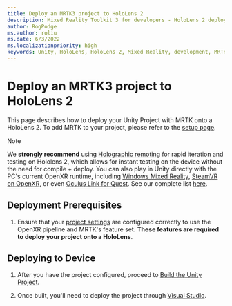 ```yaml
---
title: Deploy an MRTK3 project to HoloLens 2
description: Mixed Reality Toolkit 3 for developers - HoloLens 2 deployment.
author: RogPodge
ms.author: roliu
ms.date: 6/3/2022
ms.localizationpriority: high
keywords: Unity, HoloLens, HoloLens 2, Mixed Reality, development, MRTK3, HoloLens, Deployment
---
```


# Deploy an MRTK3 project to HoloLens 2

This page describes how to deploy your Unity Project with MRTK onto a HoloLens 2. To add MRTK to your project, please refer to the [setup page](../setup.md).

> [!NOTE]
> We **strongly recommend** using [Holographic remoting](/windows/mixed-reality/develop/unity/preview-and-debug-your-app) for rapid iteration and testing on Hololens 2, which allows for instant testing on the device without the need for compile + deploy. You can also play in Unity directly with the PC's current OpenXR runtime, including [Windows Mixed Reality](https://www.microsoft.com/p/openxr-tools-for-windows-mixed-reality/9n5cvvl23qbt), [SteamVR on OpenXR](https://www.steamvr.com/), or even [Oculus Link for Quest](https://support.oculus.com/airlink). See our complete list [here](../debugging-and-testing.md).

## Deployment Prerequisites

1. Ensure that your [project settings](../setup.md#5-configure-openxr-related-settings) are configured correctly to use the OpenXR pipeline and MRTK's feature set. **These features are required to deploy your project onto a HoloLens**.

## Deploying to Device

1. After you have the project configured, proceed to [Build the Unity Project](/windows/mixed-reality/develop/unity/build-and-deploy-to-hololens#build-the-unity-project).

1. Once built, you'll need to deploy the project through [Visual Studio](/windows/mixed-reality/develop/advanced-concepts/using-visual-studio?tabs=hl2).
